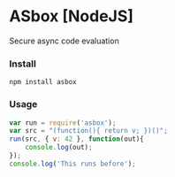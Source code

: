 # ASbox [NodeJS]
Secure async code evaluation

### Install
```
npm install asbox
```
### Usage
```js
var run = require('asbox');
var src = "(function(){ return v; })()";
run(src, { v: 42 }, function(out){
    console.log(out);
});
console.log('This runs before');
```
